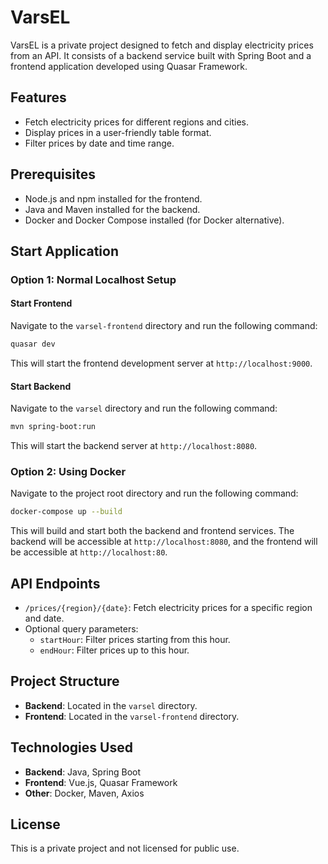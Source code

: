 # VarsEL

VarsEL is a private project designed to fetch and display electricity prices from an API. It consists of a backend service built with Spring Boot and a frontend application developed using Quasar Framework.

## Features
- Fetch electricity prices for different regions and cities.
- Display prices in a user-friendly table format.
- Filter prices by date and time range.

## Prerequisites
- Node.js and npm installed for the frontend.
- Java and Maven installed for the backend.
- Docker and Docker Compose installed (for Docker alternative).

## Start Application

### Option 1: Normal Localhost Setup
#### Start Frontend
Navigate to the `varsel-frontend` directory and run the following command:

```bash
quasar dev
```

This will start the frontend development server at `http://localhost:9000`.

#### Start Backend
Navigate to the `varsel` directory and run the following command:

```bash
mvn spring-boot:run
```

This will start the backend server at `http://localhost:8080`.

### Option 2: Using Docker
Navigate to the project root directory and run the following command:

```bash
docker-compose up --build
```

This will build and start both the backend and frontend services. The backend will be accessible at `http://localhost:8080`, and the frontend will be accessible at `http://localhost:80`.

## API Endpoints
- `/prices/{region}/{date}`: Fetch electricity prices for a specific region and date.
- Optional query parameters:
  - `startHour`: Filter prices starting from this hour.
  - `endHour`: Filter prices up to this hour.

## Project Structure
- **Backend**: Located in the `varsel` directory.
- **Frontend**: Located in the `varsel-frontend` directory.

## Technologies Used
- **Backend**: Java, Spring Boot
- **Frontend**: Vue.js, Quasar Framework
- **Other**: Docker, Maven, Axios

## License
This is a private project and not licensed for public use.